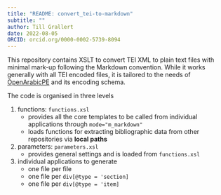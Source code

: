 ```yaml
---
title: "README: convert_tei-to-markdown"
subtitle: ""
author: Till Grallert
date: 2022-08-05 
ORCID: orcid.org/0000-0002-5739-8094
---
```


This repository contains XSLT to convert TEI XML to plain text files with minimal mark-up following the Markdown convention. While it works generally with all TEI encoded files, it is tailored to the needs of [OpenArabicPE](https://openarabicpe.github.io) and its encoding schema.

The code is organised in three levels

1. functions: `functions.xsl`
	- provides all the core templates to be called from individual applications through `mode="m_markdown"`
	- loads functions for extracting bibliographic data from other repositories via **local paths**
2. parameters: `parameters.xsl`
	- provides general settings and is loaded from `functions.xsl`
3. individual applications to generate
	- one file per file
	- one file per `div[@type = 'section]`
	- one file per `div[@type = 'item]`